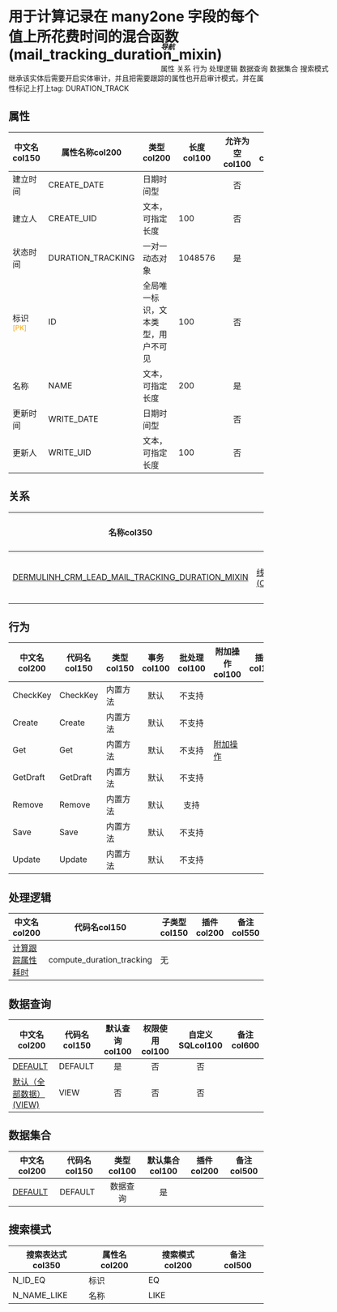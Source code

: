 # 用于计算记录在 many2one 字段的每个值上所花费时间的混合函数(mail_tracking_duration_mixin)  <!-- {docsify-ignore-all} -->


继承该实体后需要开启实体审计，并且把需要跟踪的属性也开启审计模式，并在属性标记上打上tag:   DURATION_TRACK


## 属性
|    中文名col150 | 属性名称col200           | 类型col200     | 长度col100    |允许为空col100    |  备注col500  |
| --------   |------------| -----  | -----  | :----: | -------- |
|建立时间|CREATE_DATE|日期时间型||否||
|建立人|CREATE_UID|文本，可指定长度|100|否||
|状态时间|DURATION_TRACKING|一对一动态对象|1048576|是||
|标识<sup class="footnote-symbol"><font color=orange>[PK]</font></sup>|ID|全局唯一标识，文本类型，用户不可见|100|否||
|名称|NAME|文本，可指定长度|200|是||
|更新时间|WRITE_DATE|日期时间型||否||
|更新人|WRITE_UID|文本，可指定长度|100|否||


## 关系

<el-row>
<el-tabs v-model="show_der">
<el-tab-pane label="主关系" name="major">

| 名称col350     |   从实体col200 | 关系类型col200     |   备注col500  |
| -------- |---------- |------------|----- |
|[DERMULINH_CRM_LEAD_MAIL_TRACKING_DURATION_MIXIN](der/DERMULINH_CRM_LEAD_MAIL_TRACKING_DURATION_MIXIN)|[线索/商机(CRM_LEAD)](module/crm/crm_lead)|多继承关系（虚拟实体）||


</el-tab-pane>
</el-tabs>
</el-row>

## 行为
| 中文名col200    | 代码名col150    | 类型col150    | 事务col100   | 批处理col100   | 附加操作col100  | 插件col150    |  备注col300  |
| -------- |---------- |----------- |:----:|:----:|---------| ----- | ----- |
|CheckKey|CheckKey|内置方法|默认|不支持||||
|Create|Create|内置方法|默认|不支持||||
|Get|Get|内置方法|默认|不支持|[附加操作](index/action_logic_index#mail_tracking_duration_mixin_Get)|||
|GetDraft|GetDraft|内置方法|默认|不支持||||
|Remove|Remove|内置方法|默认|支持||||
|Save|Save|内置方法|默认|不支持||||
|Update|Update|内置方法|默认|不支持||||

## 处理逻辑
| 中文名col200    | 代码名col150    | 子类型col150    | 插件col200    |  备注col550  |
| -------- |---------- |----------- |------------|----------|
|[计算跟踪属性耗时](module/mail/mail_tracking_duration_mixin/logic/compute_duration_tracking)|compute_duration_tracking|无|||

## 数据查询
| 中文名col200    | 代码名col150    | 默认查询col100 | 权限使用col100 | 自定义SQLcol100 |  备注col600|
| --------  | --------   | :----:  |:----:  | :----:  |----- |
|[DEFAULT](module/mail/mail_tracking_duration_mixin/query/Default)|DEFAULT|是|否 |否 ||
|[默认（全部数据）(VIEW)](module/mail/mail_tracking_duration_mixin/query/View)|VIEW|否|否 |否 ||

## 数据集合
| 中文名col200  | 代码名col150  | 类型col100 | 默认集合col100 |   插件col200|   备注col500|
| --------  | --------   | :----:   | :----:   | ----- |----- |
|[DEFAULT](module/mail/mail_tracking_duration_mixin/dataset/Default)|DEFAULT|数据查询|是|||

## 搜索模式
|   搜索表达式col350   |    属性名col200    |    搜索模式col200        |备注col500  |
| -------- |------------|------------|------|
|N_ID_EQ|标识|EQ||
|N_NAME_LIKE|名称|LIKE||

<div style="display: block; overflow: hidden; position: fixed; top: 140px; right: 100px;">

##### 导航
<el-anchor >
<el-anchor-link :href="`#/module/mail/mail_tracking_duration_mixin?id=属性`">
  属性
</el-anchor-link>
<el-anchor-link :href="`#/module/mail/mail_tracking_duration_mixin?id=关系`">
  关系
</el-anchor-link>
<el-anchor-link :href="`#/module/mail/mail_tracking_duration_mixin?id=行为`">
  行为
</el-anchor-link>
<el-anchor-link :href="`#/module/mail/mail_tracking_duration_mixin?id=处理逻辑`">
  处理逻辑
</el-anchor-link>
<el-anchor-link :href="`#/module/mail/mail_tracking_duration_mixin?id=数据查询`">
  数据查询
</el-anchor-link>
<el-anchor-link :href="`#/module/mail/mail_tracking_duration_mixin?id=数据集合`">
  数据集合
</el-anchor-link>
<el-anchor-link :href="`#/module/mail/mail_tracking_duration_mixin?id=搜索模式`">
  搜索模式
</el-anchor-link>
</el-anchor>
</div>

<script>
 const { createApp } = Vue
  createApp({
    data() {
      return {
show_der:'major',


      }
    },
    methods: {
    }
  }).use(ElementPlus).mount('#app')
</script>